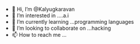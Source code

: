 - 👋 Hi, I’m @Kalyugkaravan
- 👀 I’m interested in ....a.i
- 🌱 I’m currently learning ...programming languages
- 💞️ I’m looking to collaborate on ...hacking
- 📫 How to reach me ...

<!---
Kalyugkaravan/Kalyugkaravan is a ✨ special ✨ repository because its `README.md` (this file) appears on your GitHub profile.
You can click the Preview link to take a look at your changes.
--->
